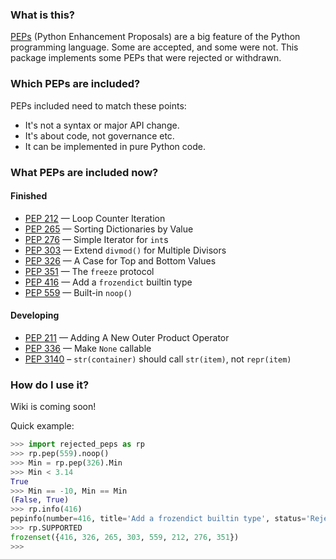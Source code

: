 ### What is this?

[PEPs](https://www.python.org/dev/peps/) (Python Enhancement Proposals) are a big feature of the Python programming language. Some are accepted, and some were not. This package implements some PEPs that were rejected or withdrawn.

### Which PEPs are included?

PEPs included need to match these points:

- It's not a syntax or major API change.
- It's about code, not governance etc.
- It can be implemented in pure Python code.

### What PEPs are included now?

#### Finished

- [PEP 212](https://www.python.org/dev/peps/pep-0212/) — Loop Counter Iteration
- [PEP 265](https://www.python.org/dev/peps/pep-0265/) — Sorting Dictionaries by Value
- [PEP 276](https://www.python.org/dev/peps/pep-0276/) — Simple Iterator for `int`s
- [PEP 303](https://www.python.org/dev/peps/pep-0303/) — Extend `divmod()` for Multiple Divisors
- [PEP 326](https://www.python.org/dev/peps/pep-0326/) — A Case for Top and Bottom Values
- [PEP 351](https://www.python.org/dev/peps/pep-0351/) — The `freeze` protocol
- [PEP 416](https://www.python.org/dev/peps/pep-0416/) — Add a `frozendict` builtin type
- [PEP 559](https://www.python.org/dev/peps/pep-0559/) — Built-in `noop()`

#### Developing

- [PEP 211](https://www.python.org/dev/peps/pep-0211/) — Adding A New Outer Product Operator
- [PEP 336](https://www.python.org/dev/peps/pep-0336/) — Make `None` callable
- [PEP 3140](https://www.python.org/dev/peps/pep-3140/) – `str(container)` should call `str(item)`, not `repr(item)`

### How do I use it?
Wiki is coming soon!

Quick example:

```python
>>> import rejected_peps as rp
>>> rp.pep(559).noop()
>>> Min = rp.pep(326).Min
>>> Min < 3.14
True
>>> Min == -10, Min == Min
(False, True)
>>> rp.info(416)
pepinfo(number=416, title='Add a frozendict builtin type', status='Rejected', creation='2012-02-29', url='https://www.python.org/dev/peps/pep-0416/')
>>> rp.SUPPORTED
frozenset({416, 326, 265, 303, 559, 212, 276, 351})
>>> 
```

